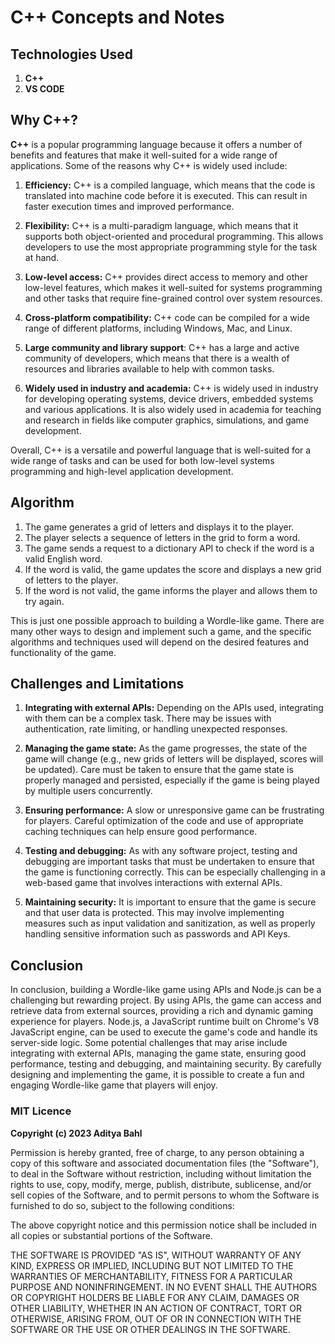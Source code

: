 # C++ Concepts and Notes

## Technologies Used

1. **C++**
2. **VS CODE**

## Why C++?

**C++** is a popular programming language because it offers a number of benefits and features that make it well-suited for a wide range of applications. Some of the reasons why C++ is widely used include:

1. **Efficiency:** C++ is a compiled language, which means that the code is translated into machine code before it is executed. This can result in faster execution times and improved performance.

2. **Flexibility:** C++ is a multi-paradigm language, which means that it supports both object-oriented and procedural programming. This allows developers to use the most appropriate programming style for the task at hand.

3. **Low-level access:** C++ provides direct access to memory and other low-level features, which makes it well-suited for systems programming and other tasks that require fine-grained control over system resources.

4. **Cross-platform compatibility:** C++ code can be compiled for a wide range of different platforms, including Windows, Mac, and Linux.

5. **Large community and library support**: C++ has a large and active community of developers, which means that there is a wealth of resources and libraries available to help with common tasks.

6. **Widely used in industry and academia:** C++ is widely used in industry for developing operating systems, device drivers, embedded systems and various applications. It is also widely used in academia for teaching and research in fields like computer graphics, simulations, and game development.

Overall, C++ is a versatile and powerful language that is well-suited for a wide range of tasks and can be used for both low-level systems programming and high-level application development.

## Algorithm

1. The game generates a grid of letters and displays it to the player.
2. The player selects a sequence of letters in the grid to form a word.
3. The game sends a request to a dictionary API to check if the word is a valid English word.
4. If the word is valid, the game updates the score and displays a new grid of letters to the player.
5. If the word is not valid, the game informs the player and allows them to try again.

This is just one possible approach to building a Wordle-like game. There are many other ways to design and implement such a game, and the specific algorithms and techniques used will depend on the desired features and functionality of the game.

## Challenges and Limitations

1. **Integrating with external APIs:** Depending on the APIs used, integrating with them can be a complex task. There may be issues with authentication, rate limiting, or handling unexpected responses.

2. **Managing the game state:** As the game progresses, the state of the game will change (e.g., new grids of letters will be displayed, scores will be updated). Care must be taken to ensure that the game state is properly managed and persisted, especially if the game is being played by multiple users concurrently.

3. **Ensuring performance:** A slow or unresponsive game can be frustrating for players. Careful optimization of the code and use of appropriate caching techniques can help ensure good performance.

4. **Testing and debugging:** As with any software project, testing and debugging are important tasks that must be undertaken to ensure that the game is functioning correctly. This can be especially challenging in a web-based game that involves interactions with external APIs.

5. **Maintaining security:** It is important to ensure that the game is secure and that user data is protected. This may involve implementing measures such as input validation and sanitization, as well as properly handling sensitive information such as passwords and API Keys.

## Conclusion

In conclusion, building a Wordle-like game using APIs and Node.js can be a challenging but rewarding project. By using APIs, the game can access and retrieve data from external sources, providing a rich and dynamic gaming experience for players. Node.js, a JavaScript runtime built on Chrome's V8 JavaScript engine, can be used to execute the game's code and handle its server-side logic. Some potential challenges that may arise include integrating with external APIs, managing the game state, ensuring good performance, testing and debugging, and maintaining security. By carefully designing and implementing the game, it is possible to create a fun and engaging Wordle-like game that players will enjoy.

### MIT Licence

**Copyright (c) 2023 Aditya Bahl**

Permission is hereby granted, free of charge, to any person obtaining a copy of this software and associated documentation files (the "Software"), to deal in the Software without restriction, including without limitation the rights to use, copy, modify, merge, publish, distribute, sublicense, and/or sell copies of the Software, and to permit persons to whom the Software is furnished to do so, subject to the following conditions:

The above copyright notice and this permission notice shall be included in all copies or substantial portions of the Software.

THE SOFTWARE IS PROVIDED "AS IS", WITHOUT WARRANTY OF ANY KIND, EXPRESS OR IMPLIED, INCLUDING BUT NOT LIMITED TO THE WARRANTIES OF MERCHANTABILITY, FITNESS FOR A PARTICULAR PURPOSE AND NONINFRINGEMENT. IN NO EVENT SHALL THE AUTHORS OR COPYRIGHT HOLDERS BE LIABLE FOR ANY CLAIM, DAMAGES OR OTHER LIABILITY, WHETHER IN AN ACTION OF CONTRACT, TORT OR OTHERWISE, ARISING FROM, OUT OF OR IN CONNECTION WITH THE SOFTWARE OR THE USE OR OTHER DEALINGS IN THE SOFTWARE.
